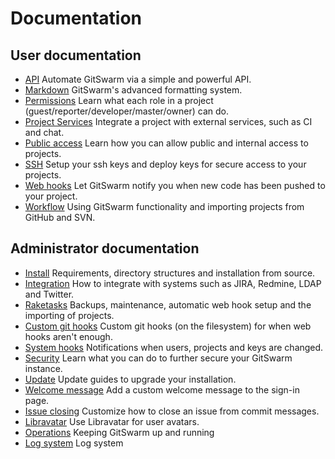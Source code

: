 # Documentation

## User documentation

- [API](api/README.md) Automate GitSwarm via a simple and powerful API.
- [Markdown](markdown/markdown.md) GitSwarm's advanced formatting system.
- [Permissions](permissions/permissions.md) Learn what each role in a project (guest/reporter/developer/master/owner) can do.
- [Project Services](project_services/project_services.md) Integrate a project with external services, such as CI and chat.
- [Public access](public_access/public_access.md) Learn how you can allow public and internal access to projects.
- [SSH](ssh/README.md) Setup your ssh keys and deploy keys for secure access to your projects.
- [Web hooks](web_hooks/web_hooks.md) Let GitSwarm notify you when new code has been pushed to your project.
- [Workflow](workflow/README.md) Using GitSwarm functionality and importing projects from GitHub and SVN.

## Administrator documentation

- [Install](install/README.md) Requirements, directory structures and installation from source.
- [Integration](integration/README.md) How to integrate with systems such as JIRA, Redmine, LDAP and Twitter.
- [Raketasks](raketasks/README.md) Backups, maintenance, automatic web hook setup and the importing of projects.
- [Custom git hooks](hooks/custom_hooks.md) Custom git hooks (on the filesystem) for when web hooks aren't enough.
- [System hooks](system_hooks/system_hooks.md) Notifications when users, projects and keys are changed.
- [Security](security/README.md) Learn what you can do to further secure your GitSwarm instance.
- [Update](update/README.md) Update guides to upgrade your installation.
- [Welcome message](customization/welcome_message.md) Add a custom welcome message to the sign-in page.
- [Issue closing](customization/issue_closing.md) Customize how to close an issue from commit messages.
- [Libravatar](customization/libravatar.md) Use Libravatar for user avatars.
- [Operations](operations/README.md) Keeping GitSwarm up and running
- [Log system](logs/logs.md) Log system
